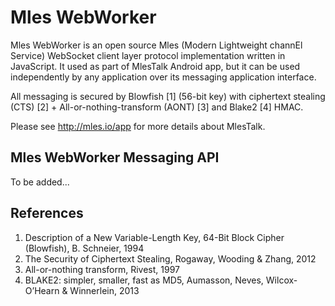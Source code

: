 # Mles WebWorker

Mles WebWorker is an open source Mles (Modern Lightweight channEl Service) WebSocket client layer protocol implementation written in JavaScript. It used as part of MlesTalk Android app, but it can be used independently by any application over its messaging application interface.

All messaging is secured by Blowfish [1] (56-bit key) with ciphertext stealing (CTS) [2] + All-or-nothing-transform (AONT) [3] and Blake2 [4] HMAC.

Please see http://mles.io/app for more details about MlesTalk.

## Mles WebWorker Messaging API

To be added...

## References

  1. Description of a New Variable-Length Key, 64-Bit Block Cipher (Blowfish), B. Schneier, 1994
  2. The Security of Ciphertext Stealing, Rogaway, Wooding & Zhang, 2012
  3. All-or-nothing transform, Rivest, 1997
  4. BLAKE2: simpler, smaller, fast as MD5, Aumasson, Neves, Wilcox-O’Hearn & Winnerlein, 2013
